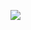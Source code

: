 <!--<img src="https://github-readme-stats.vercel.app/api?username=ylordmagnus&count_private=true&show_icons=true&theme=nightowl" align="center"/>-->

[![](https://visitcount.itsvg.in/api?id=yLordMagnus&label=Visitas&color=9&icon=5&pretty=true)](https://visitcount.itsvg.in)
